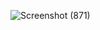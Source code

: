 ![Screenshot (871)](https://github.com/albert4183r7/Cloud-Based-Student-Data-Management-System/assets/88728615/1ae42386-583c-4781-8415-4f7ab7764901)

